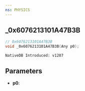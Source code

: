 ```yaml
---
ns: PHYSICS
---
```

## _0x6076213101A47B3B

```c
// 0x6076213101A47B3B
void _0x6076213101A47B3B(Any p0);
```

```
NativeDB Introduced: v1207
```

## Parameters
* **p0**:
